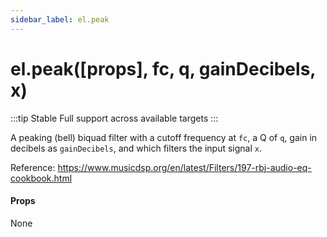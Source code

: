 ```yaml
---
sidebar_label: el.peak
---
```


# el.peak([props], fc, q, gainDecibels, x)

:::tip Stable
Full support across available targets
:::

A peaking (bell) biquad filter with a cutoff frequency at `fc`, a Q of `q`, gain in decibels as `gainDecibels`, and which
filters the input signal `x`.

Reference: https://www.musicdsp.org/en/latest/Filters/197-rbj-audio-eq-cookbook.html

#### Props

None

